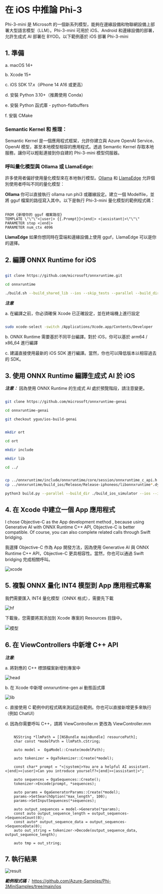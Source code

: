 ﻿# **在 iOS 中推論 Phi-3**

Phi-3-mini 是 Microsoft 的一個新系列模型，能夠在邊緣設備和物聯網設備上部署大型語言模型（LLM）。Phi-3-mini 可用於 iOS、Android 和邊緣設備的部署，允許生成式 AI 部署在 BYOD。以下範例基於 iOS 部署 Phi-3-mini

## **1. 準備**

a. macOS 14+

b. Xcode 15+

c. iOS SDK 17.x（iPhone 14 A16 或更高）

d. 安裝 Python 3.10+（推薦使用 Conda）

e. 安裝 Python 函式庫 - python-flatbuffers

f. 安裝 CMake

### Semantic Kernel 和 推理：

Semantic Kernel 是一個應用程式框架，允許你建立與 Azure OpenAI Service、OpenAI 模型，甚至本地模型相容的應用程式。透過 Semantic Kernel 存取本地服務，讓你可以輕鬆連接到你自建的 Phi-3-mini 模型伺服器。

### 呼叫量化模型與 Ollama 或 LlamaEdge:

許多使用者偏好使用量化模型來在本地執行模型。[Ollama](https://ollama.com) 和 [LlamaEdge](https://llamaedge.com) 允許個別使用者呼叫不同的量化模型：

**Ollama**
你可以直接執行 ollama run phi3 或離線設定。建立一個 Modelfile，並將 gguf 檔案的路徑寫入其中。以下是執行 Phi-3-mini 量化模型的範例程式碼：

```

FROM {新增你的 gguf 檔案路徑}
TEMPLATE \"\"\"<|user|> {{.Prompt}}<|end|> <|assistant|>\"\"\"
PARAMETER stop <|end|>
PARAMETER num_ctx 4096

```

**LlamaEdge**
如果你想同時在雲端和邊緣設備上使用 gguf，LlamaEdge 可以是你的選擇。

## **2. 編譯 ONNX Runtime for iOS**

```bash

git clone https://github.com/microsoft/onnxruntime.git

cd onnxruntime

./build.sh --build_shared_lib --ios --skip_tests --parallel --build_dir ./build_ios --ios --apple_sysroot iphoneos --osx_arch arm64 --apple_deploy_target 17.4 --cmake_generator Xcode --config Release

```

***注意***

a. 在編譯之前，你必須確保 Xcode 已正確設定，並在終端機上進行設定

```bash

sudo xcode-select -switch /Applications/Xcode.app/Contents/Developer 

```

b. ONNX Runtime 需要基於不同平台編譯。對於 iOS，你可以基於 arm64 / x86_64 進行編譯

c. 建議直接使用最新的 iOS SDK 進行編譯。當然，你也可以降低版本以相容過去的 SDK。

## **3. 使用 ONNX Runtime 編譯生成式 AI 於 iOS**

***注意：*** 因為使用 ONNX Runtime 的生成式 AI 處於預覽階段，請注意變更。

```bash

git clone https://github.com/microsoft/onnxruntime-genai

cd onnxruntime-genai

git checkout yguo/ios-build-genai


mkdir ort

cd ort

mkdir include

mkdir lib

cd ../


cp ../onnxruntime/include/onnxruntime/core/session/onnxruntime_c_api.h ort/include
cp ../onnxruntime/build_ios/Release/Release-iphoneos/libonnxruntime*.dylib* ort/lib

python3 build.py --parallel --build_dir ./build_ios_simulator --ios --ios_sysroot iphoneos --osx_arch arm64 --apple_deployment_target 17.4 --cmake_generator Xcode

```

## **4. 在 Xcode 中建立一個 App 應用程式**

I chose Objective-C as the App development method , because using Generative AI with ONNX Runtime C++ API, Objective-C is better compatible. Of course, you can also complete related calls through Swift bridging.

我選擇 Objective-C 作為 App 開發方法，因為使用 Generative AI 與 ONNX Runtime C++ API，Objective-C 更具相容性。當然，你也可以通過 Swift bridging 完成相關呼叫。

![xcode](../../imgs/03/iOS/xcode.png)

## **5. 複製 ONNX 量化 INT4 模型到 App 應用程式專案**

我們需要匯入 INT4 量化模型（ONNX 格式），需要先下載

![hf](../../imgs/03/iOS/hf.png)

下載後，您需要將其添加到 Xcode 專案的 Resources 目錄中。

![模型](../../imgs/03/iOS/model.png)

## **6. 在 ViewControllers 中新增 C++ API**

***注意***:

a. 將對應的 C++ 標頭檔案新增到專案中

![head](../../imgs/03/iOS/head.png)

b. 在 Xcode 中新增 onnxruntime-gen ai 動態函式庫

![lib](../../imgs/03/iOS/lib.png)

c. 直接使用 C 範例中的程式碼來測試這些範例。你也可以直接新增更多來執行（例如 ChatUI）

d. 因為你需要呼叫 C++，請將 ViewController.m 更改為 ViewController.mm

```objc

    NSString *llmPath = [[NSBundle mainBundle] resourcePath];
    char const *modelPath = llmPath.cString;

    auto model =  OgaModel::Create(modelPath);

    auto tokenizer = OgaTokenizer::Create(*model);

    const char* prompt = "<|system|>You are a helpful AI assistant.<|end|><|user|>Can you introduce yourself?<|end|><|assistant|>";

    auto sequences = OgaSequences::Create();
    tokenizer->Encode(prompt, *sequences);

    auto params = OgaGeneratorParams::Create(*model);
    params->SetSearchOption("max_length", 100);
    params->SetInputSequences(*sequences);

    auto output_sequences = model->Generate(*params);
    const auto output_sequence_length = output_sequences->SequenceCount(0);
    const auto* output_sequence_data = output_sequences->SequenceData(0);
    auto out_string = tokenizer->Decode(output_sequence_data, output_sequence_length);
    
    auto tmp = out_string;

```

## **7. 執行結果**

![result](../../imgs/03/iOS/result.jpg)

***範例程式碼：*** https://github.com/Azure-Samples/Phi-3MiniSamples/tree/main/ios

